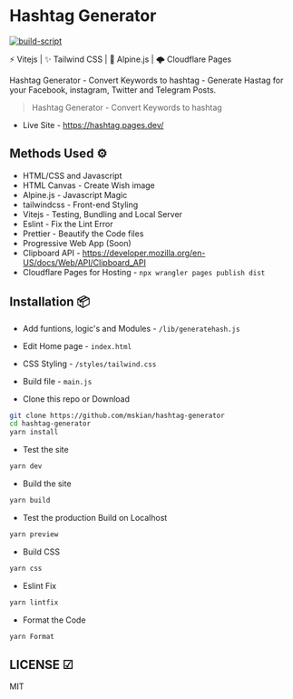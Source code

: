 # Hashtag Generator

[![build-script](https://github.com/mskian/hashtag-generator/actions/workflows/build.yml/badge.svg)](https://github.com/mskian/hashtag-generator/actions/workflows/build.yml)  

⚡ Vitejs | ✨ Tailwind CSS | 🎩 Alpine.js | 🌩 Cloudflare Pages  

Hashtag Generator - Convert Keywords to hashtag - Generate Hastag for your Facebook, instagram, Twitter and Telegram Posts.  

> Hashtag Generator - Convert Keywords to hashtag  

- Live Site - <https://hashtag.pages.dev/>  

## Methods Used ⚙

- HTML/CSS and Javascript
- HTML Canvas - Create Wish image
- Alpine.js - Javascript Magic
- tailwindcss - Front-end Styling
- Vitejs - Testing, Bundling and Local Server
- Eslint - Fix the Lint Error
- Prettier - Beautify the Code files
- Progressive Web App (Soon)
- Clipboard API - <https://developer.mozilla.org/en-US/docs/Web/API/Clipboard_API>
- Cloudflare Pages for Hosting - `npx wrangler pages publish dist`

## Installation 📦

- Add funtions, logic's and Modules - `/lib/generatehash.js`
- Edit Home page - `index.html`
- CSS Styling - `/styles/tailwind.css`
- Build file - `main.js`

- Clone this repo or Download

```sh
git clone https://github.com/mskian/hashtag-generator
cd hashtag-generator
yarn install
```

- Test the site

```sh
yarn dev
```

- Build the site

```sh
yarn build
```

- Test the production Build on Localhost

```sh
yarn preview
```

- Build CSS

```sh
yarn css
```

- Eslint Fix

```sh
yarn lintfix
```

- Format the Code

```sh
yarn Format
```

## LICENSE ☑

MIT
